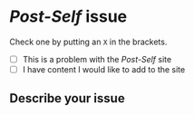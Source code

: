 # *Post-Self* issue

Check one by putting an `X` in the brackets.

* [ ] This is a problem with the *Post-Self* site
* [ ] I have content I would like to add to the site

## Describe your issue
